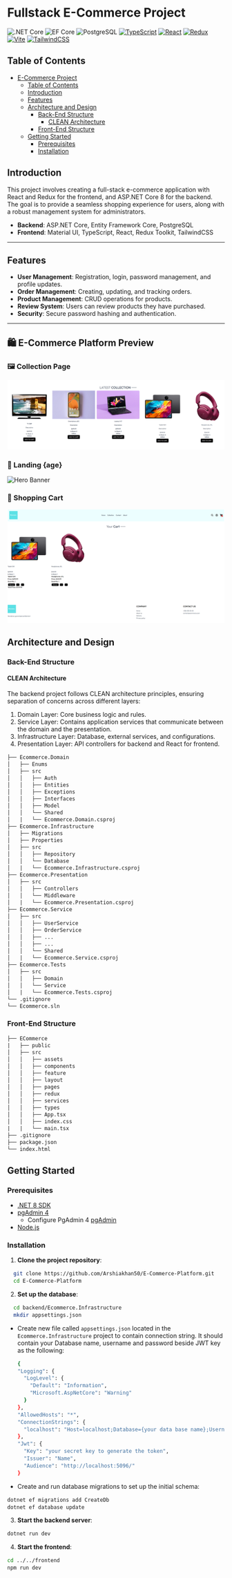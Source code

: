 # Fullstack E-Commerce Project

![.NET Core](https://img.shields.io/badge/.NET%20Core-v8-512BD4)
![EF Core](https://img.shields.io/badge/EF%20Core-v8.0-0078D7)
![PostgreSQL](https://img.shields.io/badge/PostgreSQL-v14-336791)
[![TypeScript](https://img.shields.io/badge/TypeScript-v5.5-blue)](https://www.typescriptlang.org/)
[![React](https://img.shields.io/badge/React-v18.3-61DAFB)](https://reactjs.org/)
[![Redux](https://img.shields.io/badge/Redux-v2.2.7-764ABC)](https://redux.js.org/)
[![Vite](https://img.shields.io/badge/Vite-v5.4.1-646CFF)](https://vitejs.dev/)
[![TailwindCSS](https://img.shields.io/badge/TailwindCSS-v3.4.10-06B6D4)](https://tailwindcss.com/)

## Table of Contents

- [E-Commerce Project](#fullstack-e-commerce-project)
  - [Table of Contents](#table-of-contents)
  - [Introduction](#introduction)
  - [Features](#features)
  - [Architecture and Design](#architecture-and-design)
    - [Back-End Structure](#back-end-structure)
      - [CLEAN Architecture](#clean-architecture)
    - [Front-End Structure](#front-end-structure)
  - [Getting Started](#getting-started)
    - [Prerequisites](#prerequisites)
    - [Installation](#installation)

## Introduction

This project involves creating a full-stack e-commerce application with React and Redux for the frontend, and ASP.NET Core 8 for the backend. The goal is to provide a seamless shopping experience for users, along with a robust management system for administrators.

- **Backend**: ASP.NET Core, Entity Framework Core, PostgreSQL
- **Frontend**: Material UI, TypeScript, React, Redux Toolkit, TailwindCSS

---

## Features

- **User Management**: Registration, login, password management, and profile updates.
- **Order Management**: Creating, updating, and tracking orders.
- **Product Management**: CRUD operations for products.
- **Review System**: Users can review products they have purchased.
- **Security**: Secure password hashing and authentication.

---

## 🛍️ E-Commerce Platform Preview
### 🖼️ Collection Page
![Collection Page](./documentation/collection.png)

### 🦸 Landing {age}
![Hero Banner](./documentation/Hero.png)

### 🛒 Shopping Cart
![Shopping Cart](./documentation/Cart.png)


## Architecture and Design

### Back-End Structure

#### CLEAN Architecture

The backend project follows CLEAN architecture principles, ensuring separation of concerns across different layers:

1. Domain Layer: Core business logic and rules.
2. Service Layer: Contains application services that communicate between the domain and the presentation.
3. Infrastructure Layer: Database, external services, and configurations.
4. Presentation Layer: API controllers for backend and React for frontend.

```plaintext
├── Ecommerce.Domain
│   ├── Enums
│   ├── src
│   │   ├── Auth
│   │   ├── Entities
│   │   ├── Exceptions
│   │   ├── Interfaces
│   │   ├── Model
│   │   └── Shared
│   |   └── Ecommerce.Domain.csproj
├── Ecommerce.Infrastructure
│   ├── Migrations
│   ├── Properties
│   ├── src
│   │   ├── Repository
│   │   └── Database
│   |   └── Ecommerce.Infrastructure.csproj
├── Ecommerce.Presentation
│   ├── src
│   │   ├── Controllers
│   │   └── Middleware
│   |   └── Ecommerce.Presentation.csproj
├── Ecommerce.Service
│   ├── src
│   │   ├── UserService
│   │   ├── OrderService
│   │   ├── ...
│   │   ├── ...
│   │   └── Shared
│   |   └── Ecommerce.Service.csproj
├── Ecommerce.Tests
│   ├── src
│   │   ├── Domain
│   │   └── Service
│   |   └── Ecommerce.Tests.csproj
└── .gitignore
└── Ecommerce.sln
```

### Front-End Structure

```plaintext
├── ECommerce
|   ├── public
│   ├── src
│   │   ├── assets
│   │   ├── components
│   │   ├── feature
│   │   ├── layout
│   │   ├── pages
│   │   ├── redux
│   │   ├── services
│   │   ├── types
│   │   ├── App.tsx
│   │   ├── index.css
|   |   └── main.tsx
├── .gitignore
├── package.json
└── index.html
```

## Getting Started

### Prerequisites

- [.NET 8 SDK](https://dotnet.microsoft.com/en-us/download/dotnet/8.0)
- [pgAdmin 4](https://www.pgadmin.org/download/)
  - Configure PgAdmin 4 [pgAdmin](https://www.pgadmin.org/docs/pgadmin4/development/connecting.html)
- [Node.js](https://nodejs.org/en/download/package-manager)

### Installation

1. **Clone the project repository**:

```sh
  git clone https://github.com/Arshiakhan50/E-Commerce-Platform.git
  cd E-Commerce-Platform

```

2.  **Set up the database**:

```sh
  cd backend/Ecommerce.Infrastructure
  mkdir appsettings.json
```

- Create new file called `appsettings.json` located in the `Ecommerce.Infrastructure` project to contain connection string. It should contain your Database name, username and password beside JWT key as the following:

  ```sh
  {
  "Logging": {
    "LogLevel": {
      "Default": "Information",
      "Microsoft.AspNetCore": "Warning"
    }
  },
  "AllowedHosts": "*",
  "ConnectionStrings": {
    "localhost": "Host=localhost;Database={your data base name};Username={user name from pgAdmin 4};Password={password from pgAdmin 4};"
  },
  "Jwt": {
    "Key": "your secret key to generate the token",
    "Issuer": "Name",
    "Audience": "http://localhost:5096/"
  }
  ```

- Create and run database migrations to set up the initial schema:

```sh
dotnet ef migrations add CreateDb
dotnet ef database update
```

3. **Start the backend server**:

```bash
dotnet run dev
```

4. **Start the frontend**:

```bash
cd ../../frontend
npm run dev
```
